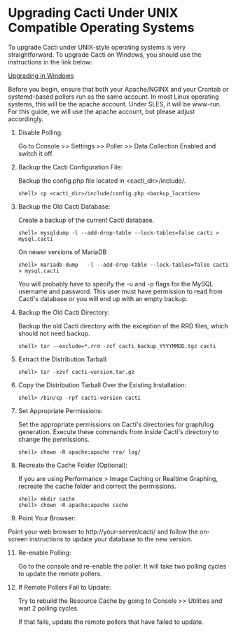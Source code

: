 # Upgrading Cacti Under UNIX Compatible Operating Systems

To upgrade Cacti under UNIX-style operating systems is very straightforward. To upgrade Cacti on Windows, you should use the instructions in the link below:

[Upgrading in Windows](Upgrading-Cacti-Under-Windows.md)

Before you begin, ensure that both your Apache/NGINX and your Crontab or systemd-based pollers run as the same account. In most Linux operating systems, this will be the apache account. Under SLES, it will be www-run. For this guide, we will use the apache account, but please adjust accordingly.

1. Disable Polling:

   Go to Console >> Settings >> Poller >> Data Collection Enabled and switch it off.

2. Backup the Cacti Configuration File:

   Backup the config.php file located in <cacti_dir>/include/.
   ```shell
   shell> cp <cacti_dir>/include/config.php <backup_location>
   ```
   
3. Backup the Old Cacti Database:

   Create a backup of the current Cacti database.
   ```shell
   shell> mysqldump -l --add-drop-table --lock-tables=false cacti > mysql.cacti
    ```
   On newer versions of MariaDB

   ```shell
   shell> mariadb-dump   -l --add-drop-table --lock-tables=false cacti > mysql.cacti

   ```
   
   You will probably have to specify the -u and -p flags for the MySQL username and password. This user must have permission to read from Cacti's database or you will end up with an empty backup.

5. Backup the Old Cacti Directory:

   Backup the old Cacti directory with the exception of the RRD files, which should not need backup.
   ```shell
   shell> tar --exclude=*.rrd -zcf cacti_backup_YYYYMMDD.tgz cacti
   ```
6. Extract the Distribution Tarball:
   ```shell
   shell> tar -xzvf cacti-version.tar.gz
   ```
7. Copy the Distribution Tarball Over the Existing Installation:
   ```shell
   shell> /bin/cp -rpf cacti-version cacti
   ```
8. Set Appropriate Permissions:

   Set the appropriate permissions on Cacti's directories for graph/log generation. Execute these commands from inside Cacti's directory to change the permissions.
   ```shell
   shell> chown -R apache:apache rra/ log/
   ```
9. Recreate the Cache Folder (Optional):

   If you are using Performance > Image Caching or Realtime Graphing, recreate the cache folder and correct the permissions.
   ```shell
   shell> mkdir cache
   shell> chown -R apache:apache cache
    ```
   
10. Point Your Browser:

   Point your web browser to http://your-server/cacti/ and follow the on-screen instructions to update your database to the new version.

11. Re-enable Polling:

    Go to the console and re-enable the poller. It will take two polling cycles to update the remote pollers.

12. If Remote Pollers Fail to Update:

    Try to rebuild the Resource Cache by going to Console >> Utilities and wait 2 polling cycles.

    If that fails, update the remote pollers that have failed to update.
